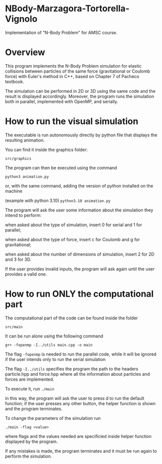 # NBody-Marzagora-Tortorella-Vignolo
Implementation of "N-Body Problem" for AMSC course.

# Overview
This program implements the N-Body Problem simulation for elastic collisions between particles of the same force (gravitational or Coulomb force) with Euler's method in C++, based on Chapter 7 of Pacheco textbook.

The simulation can be performed in 2D or 3D using the same code and the result is displayed accordingly.
Moreover, the program runs the simulation both in parallel, implemented with OpenMP, and serially. 

# How to run the visual simulation 

The executable is run autonomously directly by python file that displays the resulting animation.

You can find it inside the graphics folder:

`src/graphics`

The program can then be executed using the command

`python3 animation.py`

or, with the same command, adding the version of python installed on the machine

(example with python 3.10)
`python3.10 animation.py`

The program will ask the user some information about the simulation they intend to perform: 

when asked about the type of simulation, insert 0 for serial and 1 for parallel;

when asked about the type of force, insert c for Coulomb and g for gravitational;

when asked about the number of dimensions of simulation, insert 2 for 2D and 3 for 3D.

If the user provides invalid inputs, the program will ask again until the user provides a valid one.

# How to run ONLY the computational part

The computational part of the code can be found inside the folder

`src/main`

It can be run alone using the following command

`g++ -fopenmp -I../utils main.cpp -o main`

The flag `-fopenmp` is needed to run the parallel code, while it will be ignored if the user intends only to run the serial simulation

The flag `-I../utils` specifies the program the path to the headers particle.hpp and force.hpp where all the information about particles and forces are implemented.

To execute it, run `./main ` 

in this way, the program will ask the user to press d to run the default function; if the user presses any other button, the helper function is shown and the program terminates. 

To change the parameters of the simulation run 

`./main -flag <value>`

where flags and the values needed are specificied inside helper function displayed by the program.

If any mistakes is made, the program terminates and it must be run again to perform the simulation.
